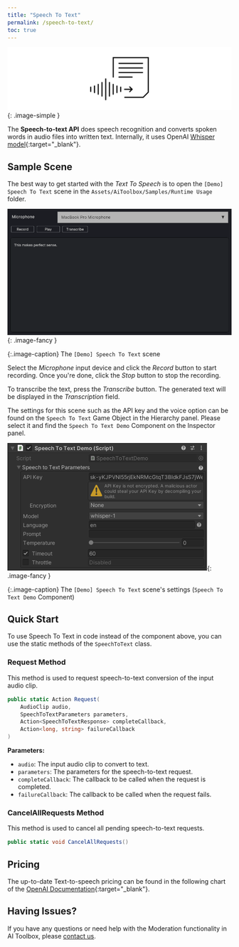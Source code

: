 ```yaml
---
title: "Speech To Text"
permalink: /speech-to-text/
toc: true
---
```


![](../assets/images/manual_images/runtime-icon-stt.svg){: .image-simple }

The **Speech-to-text API** does speech recognition and converts spoken words in audio files into written text. Internally, it uses OpenAI [Whisper model](https://openai.com/research/whisper){:target="_blank"}.

## Sample Scene

The best way to get started with the _Text To Speech_ is to open the `[Demo] Speech To Text` scene in the `Assets/AiToolbox/Samples/Runtime Usage` folder.

![](../assets/images/manual_images/runtime-demo-scene-stt.png){: .image-fancy }

{:.image-caption}
The `[Demo] Speech To Text` scene

Select the _Microphone_ input device and click the _Record_ button to start recording. Once you're done, click the _Stop_ button to stop the recording.

To transcribe the text, press the _Transcribe_ button. The generated text will be displayed in the _Transcription_ field.

<!-- To save the transcribed text, please select the _Export_ button. -->

<!-- If you don't hear any audio, please make sure your _Mute Audio_ button in the _Game_ panel is not active.
![](../assets/images/manual_images/sg-tts-mute-button.png){: .image-simple }
{:.notice--info} -->

The settings for this scene such as the API key and the voice option can be found on the `Speech To Text` Game Object in the Hierarchy panel. Please select it and find the `Speech To Text Demo` Component on the Inspector panel.

![](../assets/images/manual_images/runtime-speech-to-text-demo-inspector.png){: .image-fancy }

{:.image-caption}
The `[Demo] Speech To Text` scene's settings (`Speech To Text Demo` Component)

## Quick Start

To use Speech To Text in code instead of the component above, you can use the static methods of the `SpeechToText` class.

### Request Method

This method is used to request speech-to-text conversion of the input audio clip.

```csharp
public static Action Request(
    AudioClip audio,
    SpeechToTextParameters parameters,
    Action<SpeechToTextResponse> completeCallback,
    Action<long, string> failureCallback
)
```
**Parameters:**
- `audio`: The input audio clip to convert to text.
- `parameters`: The parameters for the speech-to-text request.
- `completeCallback`: The callback to be called when the request is completed.
- `failureCallback`: The callback to be called when the request fails.

### CancelAllRequests Method

This method is used to cancel all pending speech-to-text requests.

```csharp
public static void CancelAllRequests()
```

## Pricing

The up-to-date Text-to-speech pricing can be found in the following chart of the [OpenAI Documentation](https://openai.com/pricing#audio-models){:target="_blank"}.

## Having Issues?

If you have any questions or need help with the Moderation functionality in AI Toolbox, please [contact us](/contact-details/).
